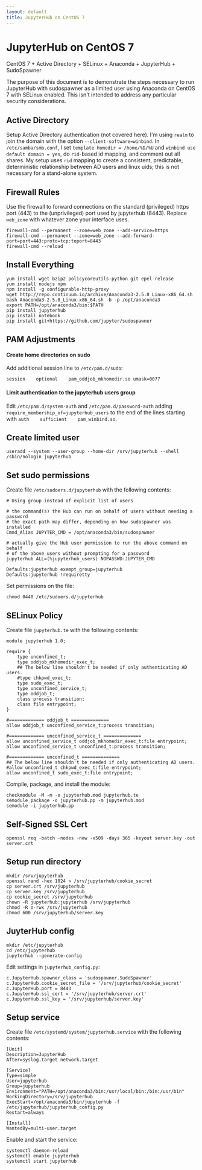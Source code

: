 ```yaml
---
layout: default
title: JupyterHub on CentOS 7
---
```


JupyterHub on CentOS 7
======================

CentOS 7 + Active Directory + SELinux + Anaconda + JupyterHub + SudoSpawner

The purpose of this document is to demonstrate the steps necessary to run 
JupyterHub with sudospawner as a limited user using Anaconda on CentOS 7 
with SELinux enabled. This isn't intended to address any particular security 
considerations. 

<!--
ANACONDA_ROOT=/opt/anaconda3
JUPYTERHUB_USER=jupyterhub
JUPYTERHUB_CONF_DIR=/etc/jupyterhub
JUPYTERHUB_RUN_DIR=/srv/jupyterhub
JUPYTERHUB_PORT=8443
JUPYTERHUB_USER_GROUP=jupyterhub_users
-->


Active Directory
----------------

Setup Active Directory authentication (not covered here). I'm using `realm` 
to join the domain with the option `--client-software=winbind`. In 
`/etc/samba/smb.conf`, I set `template homedir = /home/%D/%U` and 
`winbind use default domain = yes`, do `rid`-based id mapping, and comment out 
all shares. My setup uses `rid` mapping to create a consistent, predictable,
deterministic relationship between AD users and linux uids; this is not
necessary for a stand-alone system.


Firewall Rules
--------------

Use the firewall to forward connections on the standard (privileged) https 
port (443) to the (unprivileged) port used by jupyterhub (8443). Replace
`web_zone` with whatever zone your interface uses.

```
firewall-cmd --permanent --zone=web_zone --add-service=https
firewall-cmd --permanent --zone=web_zone --add-forward-port=port=443:proto=tcp:toport=8443
firewall-cmd --reload
```

Install Everything
------------------

```
yum install wget bzip2 policycoreutils-python git epel-release
yum install nodejs npm
npm install -g configurable-http-proxy
wget http://repo.continuum.io/archive/Anaconda3-2.5.0_Linux-x86_64.sh
bash Anaconda3-2.5.0_Linux-x86_64.sh -b -p /opt/anaconda3
export PATH=/opt/anaconda3/bin:$PATH
pip install jupyterhub
pip install notebook
pip install git+https://github.com/jupyter/sudospawner
```


PAM Adjustments
---------------

#### Create home directories on sudo

Add additional session line to `/etc/pam.d/sudo`:

```
session    optional    pam_oddjob_mkhomedir.so umask=0077
```

#### Limit authentication to the jupyterhub users group

Edit `/etc/pam.d/system-auth` and `/etc/pam.d/password-auth` adding `require_membership_of=jupyterhub_users` to the end of the lines starting with `auth    sufficient    pam_winbind.so`.


Create limited user
-------------------

```
useradd --system --user-group --home-dir /srv/jupyterhub --shell /sbin/nologin jupyterhub
```


Set sudo permissions
--------------------

Create file `/etc/sudoers.d/jupyterhub` with the following contents:

```
# Using group instead of explicit list of users

# the command(s) the Hub can run on behalf of users without needing a password
# the exact path may differ, depending on how sudospawner was installed
Cmnd_Alias JUPYTER_CMD = /opt/anaconda3/bin/sudospawner

# actually give the Hub user permission to run the above command on behalf
# of the above users without prompting for a password
jupyterhub ALL=(%jupyterhub_users) NOPASSWD:JUPYTER_CMD

Defaults:jupyterhub exempt_group=jupyterhub
Defaults:jupyterhub !requiretty
```

Set permissions on the file:

```
chmod 0440 /etc/sudoers.d/jupyterhub
```



SELinux Policy
--------------

Create file `jupyterhub.te` with the following contents:

```
module jupyterhub 1.0;

require {
	type unconfined_t;
	type oddjob_mkhomedir_exec_t;
	## The below line shouldn't be needed if only authenticating AD users.
	#type chkpwd_exec_t;
	type sudo_exec_t;
	type unconfined_service_t;
	type oddjob_t;
	class process transition;
	class file entrypoint;
}

#============= oddjob_t ==============
allow oddjob_t unconfined_service_t:process transition;

#============= unconfined_service_t ==============
allow unconfined_service_t oddjob_mkhomedir_exec_t:file entrypoint;
allow unconfined_service_t unconfined_t:process transition;

#============= unconfined_t ==============
## The below line shouldn't be needed if only authenticating AD users.
#allow unconfined_t chkpwd_exec_t:file entrypoint;
allow unconfined_t sudo_exec_t:file entrypoint;	
```

Compile, package, and install the module:

```
checkmodule -M -m -o jupyterhub.mod jupyterhub.te
semodule_package -o jupyterhub.pp -m jupyterhub.mod
semodule -i jupyterhub.pp
```

Self-Signed SSL Cert
--------------------

```
openssl req -batch -nodes -new -x509 -days 365 -keyout server.key -out server.crt
```


Setup run directory
-------------------

```
mkdir /srv/jupyterhub
openssl rand -hex 1024 > /srv/jupyterhub/cookie_secret
cp server.crt /srv/jupyterhub
cp server.key /srv/jupyterhub
cp cookie_secret /srv/jupyterhub
chown -R jupyterhub:jupyterhub /srv/jupyterhub
chmod -R o-rwx /srv/jupyterhub
chmod 600 /srv/jupyterhub/server.key
```

	
JuyterHub config
----------------

```
mkdir /etc/jupyterhub
cd /etc/jupyterhub
jupyterhub --generate-config
```
	
Edit settings in `jupyterhub_config.py`:
	
```
c.JupyterHub.spawner_class = 'sudospawner.SudoSpawner'
c.JupyterHub.cookie_secret_file = '/srv/jupyterhub/cookie_secret'
c.JupyterHub.port = 8443
c.JupyterHub.ssl_cert = '/srv/jupyterhub/server.crt'
c.JupyterHub.ssl_key = '/srv/jupyterhub/server.key'
```


Setup service
-------------

Create file `/etc/systemd/system/jupyterhub.service` with the following contents:

```	
[Unit]
Description=JupyterHub
After=syslog.target network.target

[Service]
Type=simple
User=jupyterhub
Group=jupyterhub
Environment="PATH=/opt/anaconda3/bin:/usr/local/bin:/bin:/usr/bin"
WorkingDirectory=/srv/jupyterhub
ExecStart=/opt/anaconda3/bin/jupyterhub -f /etc/jupyterhub/jupyterhub_config.py
Restart=always

[Install]
WantedBy=multi-user.target
```

Enable and start the service:

```
systemctl daemon-reload
systemctl enable jupyterhub
systemctl start jupyterhub
```



